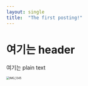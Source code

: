 ```yaml
---
layout: single
title:  "The first posting!"
---
```


# 여기는 header

여기는 plain text

<img src="/Users/hareup/Workspaces/madbeom-github-blog/madbeom.github.io/images/2023-04-21-first/IMG_1345.PNG" alt="IMG_1345" style="zoom:50%;" />
